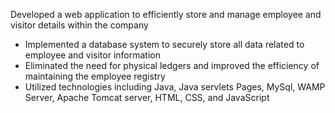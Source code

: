 Developed a web application to efficiently store and manage employee and visitor details within the company
- Implemented a database system to securely store all data related to employee and visitor information
- Eliminated the need for physical ledgers and improved the efficiency of maintaining the employee registry
- Utilized technologies including Java, Java servlets Pages, MySql, WAMP Server, Apache Tomcat server, HTML, CSS, and JavaScript
